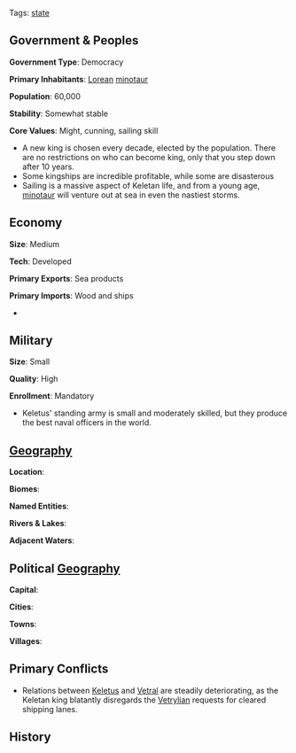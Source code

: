Tags: [state](States)

## Government & Peoples

**Government Type**: Democracy

**Primary Inhabitants**: [Lorean](Lorean) [minotaur](Minotaur)

**Population**: 60,000

**Stability**: Somewhat stable

**Core Values**: Might, cunning, sailing skill

- A new king is chosen every decade, elected by the population. There are no restrictions on who can become king, only that you step down after 10 years.
- Some kingships are incredible profitable, while some are disasterous
- Sailing is a massive aspect of Keletan life, and from a young age, [minotaur](Minotaur) will venture out at sea in even the nastiest storms.


## Economy

**Size**: Medium

**Tech**: Developed

**Primary Exports**: Sea products

**Primary Imports**: Wood and ships

- 


## Military

**Size**: Small

**Quality**: High

**Enrollment**: Mandatory

- Keletus' standing army is small and moderately skilled, but they produce the best naval officers in the world.


## [Geography](Geography)

**Location**: 

**Biomes**: 

**Named Entities**:

**Rivers & Lakes**: 

**Adjacent Waters**: 


## Political [Geography](Geography)

**Capital**: 

**Cities**: 

**Towns**: 

**Villages**: 


## Primary Conflicts

- Relations between [Keletus](Keletus) and [Vetral](Vetral) are steadily deteriorating, as the Keletan king blatantly disregards the [Vetrylian](Vetryl) requests for cleared shipping lanes.


## History

